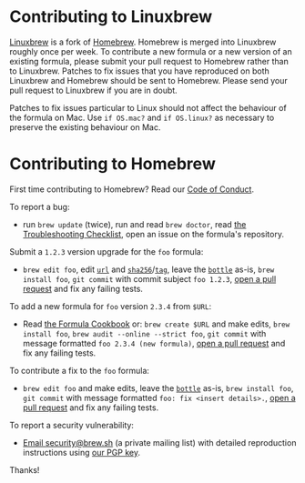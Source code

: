 # Contributing to Linuxbrew
[Linuxbrew](https://github.com/Linuxbrew/linuxbrew) is a fork of [Homebrew](https://github.com/Homebrew/homebrew). Homebrew is merged into Linuxbrew roughly once per week. To contribute a new formula or a new version of an existing formula, please submit your pull request to Homebrew rather than to Linuxbrew. Patches to fix issues that you have reproduced on both Linuxbrew and Homebrew should be sent to Homebrew. Please send your pull request to Linuxbrew if you are in doubt.

Patches to fix issues particular to Linux should not affect the behaviour of the formula on Mac. Use `if OS.mac?` and `if OS.linux?` as necessary to preserve the existing behaviour on Mac.

# Contributing to Homebrew
First time contributing to Homebrew? Read our [Code of Conduct](https://github.com/Homebrew/homebrew/blob/master/CODEOFCONDUCT.md#code-of-conduct).

To report a bug:

- run `brew update` (twice), run and read `brew doctor`, read [the Troubleshooting Checklist](https://github.com/Homebrew/homebrew/blob/master/share/doc/homebrew/Troubleshooting.md#troubleshooting), open an issue on the formula's repository.

Submit a `1.2.3` version upgrade for the `foo` formula:

- `brew edit foo`, edit [`url`](http://www.rubydoc.info/github/Homebrew/homebrew/master/Formula#url-class_method) and [`sha256`](http://www.rubydoc.info/github/Homebrew/homebrew/master/Formula#sha256%3D-class_method)/[`tag`](http://www.rubydoc.info/github/Homebrew/homebrew/master/Formula#url-class_method), leave the [`bottle`](http://www.rubydoc.info/github/Homebrew/homebrew/master/Formula#bottle-class_method) as-is, `brew install foo`, `git commit` with commit subject `foo 1.2.3`, [open a pull request](https://github.com/Homebrew/homebrew/blob/master/share/doc/homebrew/How-To-Open-a-Homebrew-Pull-Request-(and-get-it-merged).md#how-to-open-a-homebrew-pull-request-and-get-it-merged) and fix any failing tests.

To add a new formula for `foo` version `2.3.4` from `$URL`:

- Read [the Formula Cookbook](https://github.com/Homebrew/homebrew/blob/master/share/doc/homebrew/Formula-Cookbook.md#formula-cookbook) or: `brew create $URL` and make edits, `brew install foo`, `brew audit --online --strict foo`, `git commit` with message formatted `foo 2.3.4 (new formula)`, [open a pull request](https://github.com/Homebrew/homebrew/blob/master/share/doc/homebrew/How-To-Open-a-Homebrew-Pull-Request-(and-get-it-merged).md#how-to-open-a-homebrew-pull-request-and-get-it-merged) and fix any failing tests.

To contribute a fix to the `foo` formula:

- `brew edit foo` and make edits, leave the [`bottle`](http://www.rubydoc.info/github/Homebrew/homebrew/master/Formula#bottle-class_method) as-is, `brew install foo`, `git commit` with message formatted `foo: fix <insert details>.`, [open a pull request](https://github.com/Homebrew/homebrew/blob/master/share/doc/homebrew/How-To-Open-a-Homebrew-Pull-Request-(and-get-it-merged).md#how-to-open-a-homebrew-pull-request-and-get-it-merged) and fix any failing tests.

To report a security vulnerability:

- [Email security@brew.sh](mailto:security@brew.sh) (a private mailing list) with detailed reproduction instructions using [our PGP key](https://keybase.io/homebrew/key.asc).

Thanks!
